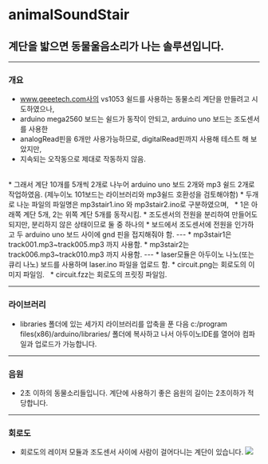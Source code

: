 # animalSoundStair

## 계단을 밟으면 동물울음소리가 나는 솔루션입니다.  

---
### 개요

* www.geeetech.com사의 vs1053 쉴드를 사용하는 동물소리 계단을 만들려고 시도하였으나,   
* arduino mega2560 보드는 쉴드가 동작이 안되고, arduino uno 보드는 조도센서를 사용한   
* analogRead핀을 6개만 사용가능하므로, digitalRead핀까지 사용해 테스트 해 보았지만,   
* 지속되는 오작동으로 제대로 작동하지 않음.  
</br>
* 그래서 계단 10개를 5개씩 2개로 나누어 arduino uno 보드 2개와 mp3 쉴드 2개로 작업하였음.  
(제누이노 101보드는 라이브러리와 mp3쉴드 호환성을 검토해야함)  
* 두개로 나눈 파일의 파일명은 mp3stair1.ino 와 mp3stair2.ino로 구분하였으며,   
* 1은 아래쪽 계단 5개, 2는 위쪽 계단 5개를 동작시킴.   
* 조도센서의 전원을 분리하여 만들어도 되지만, 분리하지 않은 상태이므로 둘 중 하나의  
* 보드에서 조도센서에 전원을 인가하고 두 arduino uno 보드 사이에 gnd 핀을 접지해줘야 함.  
---
* mp3stair1은 track001.mp3~track005.mp3 까지 사용함.  
* mp3stair2는 track006.mp3~track010.mp3 까지 사용함.  
---
* laser모듈은 아두이노 나노(또는 큐리 나노) 보드를 사용하며 laser.ino 파일을 업로드 함.
* circuit.png는 회로도의 이미지 파일임.  
* circuit.fzz는 회로도의 프릿징 파일임.  


---
### 라이브러리

* libraries 폴더에 있는 세가지 라이브러리를 압축을 푼 다음 c:/program files(x86)/arduino/libraries/ 폴더에 복사하고 나서 아두이노IDE를 열어야 컴파일과 업로드가 가능합니다.

---
### 음원  

* 2초 이하의 동물소리들입니다. 계단에 사용하기 좋은 음원의 길이는 2초이하가 적당합니다.

---
### 회로도  
* 회로도의 레이저 모듈과 조도센서 사이에 사람이 걸어다니는 계단이 있습니다.
![](https://github.com/mtinet/animalSoundStair/blob/master/circuit.png?raw=true)

